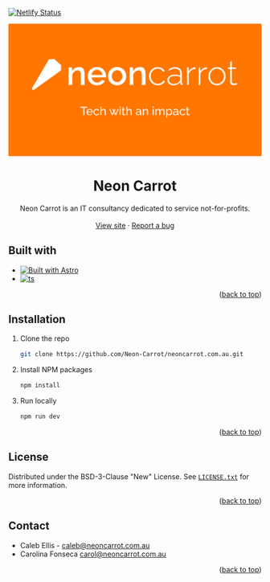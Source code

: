 <a name="readme-top"></a>

[![Netlify Status](https://api.netlify.com/api/v1/badges/bcdb7e05-5b43-447c-a207-0134566086c9/deploy-status)](https://app.netlify.com/sites/neoncarrot/deploys)

<div align="center">
<img src="./public/images/og-image.png" alt="Logo" width="800" />

<h1 align="center">Neon Carrot</h1>
  <p align="center">
    Neon Carrot is an IT consultancy dedicated to service not-for-profits.
    <br />
    <br />
    <a href="https://www.neoncarrot.com.au">View site</a>
    ·
    <a href="https://github.com/Neon-Carrot/neoncarrot.com.au/issues/new">Report a bug</a>
  </p>
</div>

## Built with

- [![Built with Astro](https://astro.badg.es/v2/built-with-astro/tiny.svg)](https://astro.build)
- [![ts](https://badgen.net/badge/Built%20With/TypeScript/blue)](https://www.typescriptlang.org/)

<p align="right">(<a href="#readme-top">back to top</a>)</p>

## Installation

1. Clone the repo
   ```sh
   git clone https://github.com/Neon-Carrot/neoncarrot.com.au.git
   ```
2. Install NPM packages
   ```sh
   npm install
   ```
3. Run locally
   ```sh
   npm run dev
   ```

<p align="right">(<a href="#readme-top">back to top</a>)</p>

<!-- LICENSE -->

## License

Distributed under the BSD-3-Clause "New" License. See [`LICENSE.txt`](./LICENSE.txt) for more information.

<p align="right">(<a href="#readme-top">back to top</a>)</p>

<!-- CONTACT -->

## Contact

- Caleb Ellis - [caleb@neoncarrot.com.au](mailto:caleb@neoncarrot.com.au)
- Carolina Fonseca [carol@neoncarrot.com.au](mailto:carol@neoncarrot.com.au)

<p align="right">(<a href="#readme-top">back to top</a>)</p>
